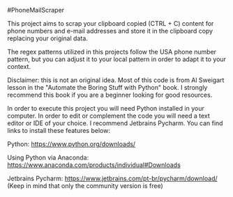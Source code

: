 #PhoneMailScraper

This project aims to scrap your clipboard copied (CTRL + C) content for phone numbers and e-mail addresses and store it in the clipboard copy replacing your original data.

The regex patterns utilized in this projects follow the USA phone number pattern, but you can adjust it to your local pattern in order to adapt it to your context. 

Disclaimer: this is not an original idea. Most of this code is from Al Sweigart lesson in the "Automate the Boring Stuff with Python" book. I strongly recommend this book if you are a beginner looking for good resources.

In order to execute this project you will need Python installed in your computer. In order to edit or complement the code you will need a text editor or IDE of your choice. I recommend Jetbrains Pycharm. You can find links to install these features below:

Python: https://www.python.org/downloads/

Using Python via Anaconda: https://www.anaconda.com/products/individual#Downloads

Jetbrains Pycharm: https://www.jetbrains.com/pt-br/pycharm/download/ (Keep in mind that only the community version is free)
